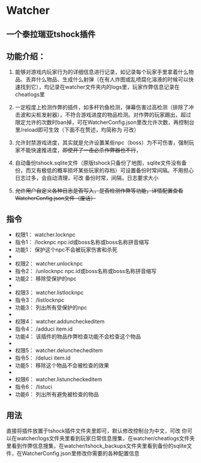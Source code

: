 # Watcher
## 一个泰拉瑞亚tshock插件

## 功能介绍：

1. 能够对游戏内玩家行为的详细信息进行记录，如记录每个玩家手里拿着什么物品、丢弃什么物品、生成什么射弹（在有人炸图或乱喷腐化溶液的时候可以快速找到它），均记录在watcher文件夹内的logs里，玩家作弊信息记录在cheatlogs里

2. 一定程度上检测作弊的插件，如多杆钓鱼检测，弹幕伤害过高检测（排除了冲击波和尖桩发射器），不符合游戏进度的物品检测。对作弊的玩家踢出，超过限定允许的次数时ban掉，可在WatcherConfig.json里改允许次数，再控制台里/reload即可生效（下面不在赘述，均简称为 可改）

3. 允许封禁游戏进度，其实就是允许设置某些npc（boss）为不可伤害，强制玩家不能快速推进度，~~即使开了一击必杀作弊器也不行~~，

4. 自动备份tshock.sqlite文件（原版tshock只备份了地图，sqlite文件没有备份，而又有极低的概率损坏某些玩家的存档）可设置备份时常间隔。不用担心日志过多，会自动清理，可改 备份时常，间隔，日志要求大小

5. ~~允许用户自定义各种日志是否写入，是否检测作弊等功能，详情配置查看WatcherConfig.json文件（废话）~~

## 指令

- 权限1： watcher.locknpc
- 指令1： /locknpc npc.id或boss名称或boss名称拼音缩写
- 功能1： 保护这个npc不会被玩家伤害和杀死
-
- 权限2： watcher.unlocknpc
- 指令2： /unlocknpc npc.id或boss名称或boss名称拼音缩写
- 功能2： 移除受保护的npc
-
- 权限3： watcher.listlocknpc
- 指令3： /listlocknpc
- 功能3： 列出所有受保护的npc
-
- 权限4： watcher.adduncheckeditem
- 指令4： /adduci item.id
- 功能4： 该插件的物品作弊检查功能不会检查这个物品
-
- 权限5： watcher.delunchecheditem
- 指令5： /deluci item.id
- 功能5： 移除这个物品不会被检查的效果
-
- 权限6： watcher.listuncheckeditem
- 指令6： /listuci
- 功能6： 列出所有避免被检查的物品

## 用法
直接将插件放置于tshock插件文件夹里即可，默认修改控制台为中文，可改
你可以在watcher/logs文件夹里看到玩家日常信息搜集，在watcher/cheatlogs文件夹里看到作弊信息搜集，在watcher/tshock_backups文件夹里看到备份的sqlite文件，在WatcherConfig.json里修改你需要的各种配置信息
